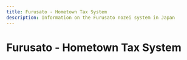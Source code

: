 ```yaml
---
title: Furusato - Hometown Tax System
description: Information on the Furusato nozei system in Japan
---
```


# Furusato - Hometown Tax System
